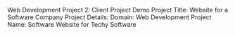 Web Development Project 2: Client Project Demo
Project Title: Website for a Software Company
Project Details:
Domain: Web Development
Project Name: Software Website for Techy Software
